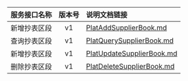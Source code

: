   
| 服务接口名称 | 版本号 | 说明文档链接 |  
| :----------------- | :-----: | :---------------- |  
| 新增抄表区段 | v1 | [PlatAddSupplierBook.md](https://gitee.com/leslieleslie/gitMd/blob/master/EpeisPlat/PlatSuppBookServer/PlatAddSupplierBook.md) |  
| 查询抄表区段 | v1 | [PlatQuerySupplierBook.md](https://gitee.com/leslieleslie/gitMd/blob/master/EpeisPlat/PlatSuppBookServer/PlatQuerySupplierBook.md) |  
| 新增抄表区段 | v1 | [PlatUpdateSupplierBook.md](https://gitee.com/leslieleslie/gitMd/blob/master/EpeisPlat/PlatSuppBookServer/PlatUpdateSupplierBook.md) |  
| 删除抄表区段 | v1 | [PlatDeleteSupplierBook.md](https://gitee.com/leslieleslie/gitMd/blob/master/EpeisPlat/PlatSuppBookServer/PlatDeleteSupplierBook.md) |  
  
